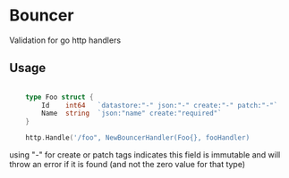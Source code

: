 # Bouncer
Validation for go http handlers

## Usage

```go
    
    type Foo struct {
        Id    int64   `datastore:"-" json:"-" create:"-" patch:"-"`
        Name  string  `json:"name" create:"required"`
    }

    http.Handle('/foo", NewBouncerHandler(Foo{}, fooHandler)
```

using "-" for create or patch tags indicates this field is immutable and will throw an error if it is found
(and not the zero value for that type)

